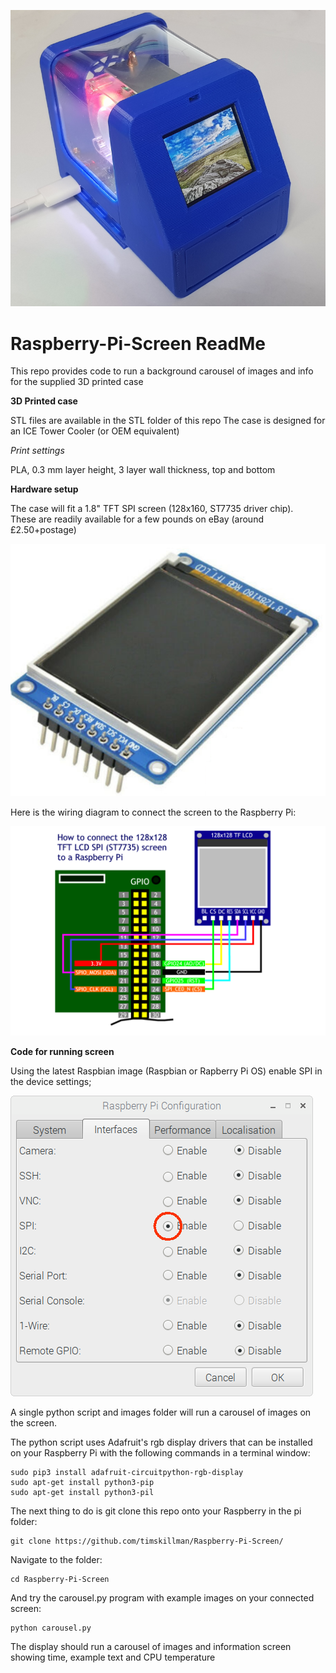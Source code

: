 ![alt text](https://github.com/timskillman/Raspberry-Pi-Screen/blob/master/images/Case-pic.png "3D printed case & screen")

# Raspberry-Pi-Screen ReadMe

This repo provides code to run a background carousel of images and info for the supplied 3D printed case

**3D Printed case**

STL files are available in the STL folder of this repo
The case is designed for an ICE Tower Cooler (or OEM equivalent)

*Print settings*

PLA, 0.3 mm layer height, 3 layer wall thickness, top and bottom

**Hardware setup**

The case will fit a 1.8" TFT SPI screen (128x160, ST7735 driver chip).  
These are readily available for a few pounds on eBay (around £2.50+postage)

![alt text](https://github.com/timskillman/Raspberry-Pi-Screen/blob/master/images/st7735screen.png "1.8 inch ST7735 SPI screen")

Here is the wiring diagram to connect the screen to the Raspberry Pi:

![alt text](https://github.com/timskillman/Raspberry-Pi-Screen/blob/master/images/ST7735_128x128_GPIO.png "Wiring Diagram")

**Code for running screen**

Using the latest Raspbian image (Raspbian or Rapberry Pi OS) enable SPI in the device settings;

![alt text](https://github.com/timskillman/Raspberry-Pi-Screen/blob/master/images/EnableSPI.png "Enable SPI")

A single python script and images folder will run a carousel of images on the screen.

The python script uses Adafruit's rgb display drivers that can be installed on your Raspberry Pi with the following commands in a terminal window:

~~~~
sudo pip3 install adafruit-circuitpython-rgb-display
sudo apt-get install python3-pip
sudo apt-get install python3-pil
~~~~

The next thing to do is git clone this repo onto your Raspberry in the pi folder:

~~~~
git clone https://github.com/timskillman/Raspberry-Pi-Screen/
~~~~

Navigate to the folder:

~~~~
cd Raspberry-Pi-Screen
~~~~

And try the carousel.py program with example images on your connected screen:

~~~~
python carousel.py
~~~~

The display should run a carousel of images and information screen showing time, example text and CPU temperature

